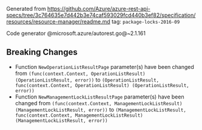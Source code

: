 Generated from https://github.com/Azure/azure-rest-api-specs/tree/3c764635e7d442b3e74caf593029fcd440b3ef82/specification/resources/resource-manager/readme.md tag: `package-locks-2016-09`

Code generator @microsoft.azure/autorest.go@~2.1.161

## Breaking Changes

- Function `NewOperationListResultPage` parameter(s) have been changed from `(func(context.Context, OperationListResult) (OperationListResult, error))` to `(OperationListResult, func(context.Context, OperationListResult) (OperationListResult, error))`
- Function `NewManagementLockListResultPage` parameter(s) have been changed from `(func(context.Context, ManagementLockListResult) (ManagementLockListResult, error))` to `(ManagementLockListResult, func(context.Context, ManagementLockListResult) (ManagementLockListResult, error))`
